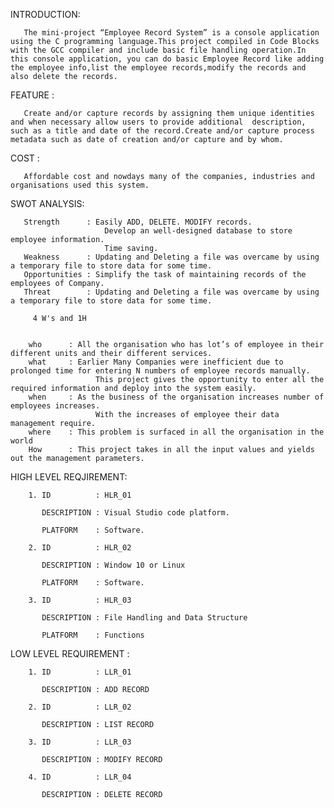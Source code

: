 INTRODUCTION:
	     
       The mini-project “Employee Record System” is a console application using the C programming language.This project compiled in Code Blocks with the GCC compiler and include basic file handling operation.In this console application, you can do basic Employee Record like adding the employee info,list the employee records,modify the records and also delete the records. 
       
FEATURE      :	

       Create and/or capture records by assigning them unique identities and when necessary allow users to provide additional  description, such as a title and date of the record.Create and/or capture process metadata such as date of creation and/or capture and by whom.
	 
COST          :

       Affordable cost and nowdays many of the companies, industries and organisations used this system.

SWOT ANALYSIS:
	     
       Strength      : Easily ADD, DELETE. MODIFY records.
	                     Develop an well-designed database to store employee information. 
	                     Time saving.
       Weakness      : Updating and Deleting a file was overcame by using a temporary file to store data for some time.
       Opportunities : Simplify the task of maintaining records of the employees of Company.
       Threat        : Updating and Deleting a file was overcame by using a temporary file to store data for some time.
	     
	     4 W's and 1H
	          
            
	    who      : All the organisation who has lot’s of employee in their different units and their different services.
	    what     : Earlier Many Companies were inefficient due to prolonged time for entering N numbers of employee records manually. 
	                   This project gives the opportunity to enter all the required information and deploy into the system easily.
	    when     : As the business of the organisation increases number of employees increases.
	                   With the increases of employee their data management require.
	    where    : This problem is surfaced in all the organisation in the world
	    How      : This project takes in all the input values and yields out the management parameters.
            
HIGH LEVEL REQJIREMENT:
     
        1. ID          : HLR_01
            
           DESCRIPTION : Visual Studio code platform.
               
           PLATFORM    : Software.
               
        2. ID          : HLR_02
            
           DESCRIPTION : Window 10 or Linux
               
           PLATFORM    : Software.
               
        3. ID          : HLR_03
            
           DESCRIPTION : File Handling and Data Structure
               
           PLATFORM    : Functions
           
  LOW LEVEL REQUIREMENT :
        
        1. ID          : LLR_01
            
           DESCRIPTION : ADD RECORD
               
        2. ID          : LLR_02
            
           DESCRIPTION : LIST RECORD
           
        3. ID          : LLR_03
           
           DESCRIPTION : MODIFY RECORD
            
        4. ID          : LLR_04
        
           DESCRIPTION : DELETE RECORD


